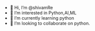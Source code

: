 - 👋 Hi, I’m @shivamRe
- 👀 I’m interested in Python,AI,ML
- 🌱 I’m currently learning python
- 💞️ I’m looking to collaborate on python.

<!---
shivamRe/shivamRe is a ✨ special ✨ repository because its `README.md` (this file) appears on your GitHub profile.
You can click the Preview link to take a look at your changes.
--->
